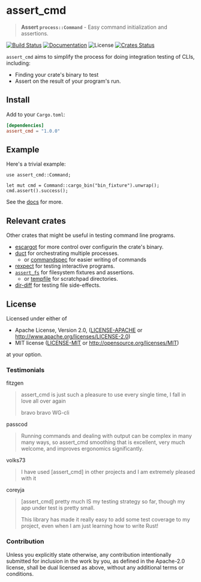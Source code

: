 # assert_cmd

> **Assert `process::Command`** - Easy command initialization and assertions.

[![Build Status](https://dev.azure.com/assert-rs/assert-rs/_apis/build/status/assert_cmd?branchName=master)](https://dev.azure.com/assert-rs/assert-rs/_build/latest?definitionId=3&branchName=master)
[![Documentation](https://img.shields.io/badge/docs-master-blue.svg)][Documentation]
![License](https://img.shields.io/crates/l/assert_cmd.svg)
[![Crates Status](https://img.shields.io/crates/v/assert_cmd.svg)](https://crates.io/crates/assert_cmd)

`assert_cmd` aims to simplify the process for doing integration testing of CLIs, including:
- Finding your crate's binary to test
- Assert on the result of your program's run.

## Install

Add to your `Cargo.toml`:

```toml
[dependencies]
assert_cmd = "1.0.0"
```

## Example

Here's a trivial example:

```rust,no_run
use assert_cmd::Command;

let mut cmd = Command::cargo_bin("bin_fixture").unwrap();
cmd.assert().success();
```

See the [docs](http://docs.rs/assert_cmd) for more.

## Relevant crates

Other crates that might be useful in testing command line programs.
* [escargot][escargot] for more control over configurin the crate's binary.
* [duct][duct] for orchestrating multiple processes.
  * or [commandspec] for easier writing of commands
* [rexpect][rexpect] for testing interactive programs.
* [`assert_fs`][assert_fs] for filesystem fixtures and assertions.
  * or [tempfile][tempfile] for scratchpad directories.
* [dir-diff][dir-diff] for testing file side-effects.

[escargot]: http://docs.rs/escargot
[rexpect]: https://crates.io/crates/rexpect
[dir-diff]: https://crates.io/crates/dir-diff
[tempfile]: https://crates.io/crates/tempfile
[duct]: https://crates.io/crates/duct
[assert_fs]: https://crates.io/crates/assert_fs
[commandspec]: https://crates.io/crates/commandspec

## License

Licensed under either of

 * Apache License, Version 2.0, ([LICENSE-APACHE](LICENSE-APACHE) or http://www.apache.org/licenses/LICENSE-2.0)
 * MIT license ([LICENSE-MIT](LICENSE-MIT) or http://opensource.org/licenses/MIT)

at your option.

### Testimonials

fitzgen
> assert_cmd is just such a pleasure to use every single time, I fall in love all over again
>
> bravo bravo WG-cli

passcod 
> Running commands and dealing with output can be complex in many many ways, so assert_cmd smoothing that is excellent, very much welcome, and improves ergonomics significantly.

volks73 
>  I have used [assert_cmd] in other projects and I am extremely pleased with it

coreyja 
> [assert_cmd] pretty much IS my testing strategy so far, though my app under test is pretty small.
>
> This library has made it really easy to add some test coverage to my project, even when I am just learning how to write Rust!

### Contribution

Unless you explicitly state otherwise, any contribution intentionally
submitted for inclusion in the work by you, as defined in the Apache-2.0
license, shall be dual licensed as above, without any additional terms or
conditions.

[Crates.io]: https://crates.io/crates/assert_cmd
[Documentation]: https://docs.rs/assert_cmd
